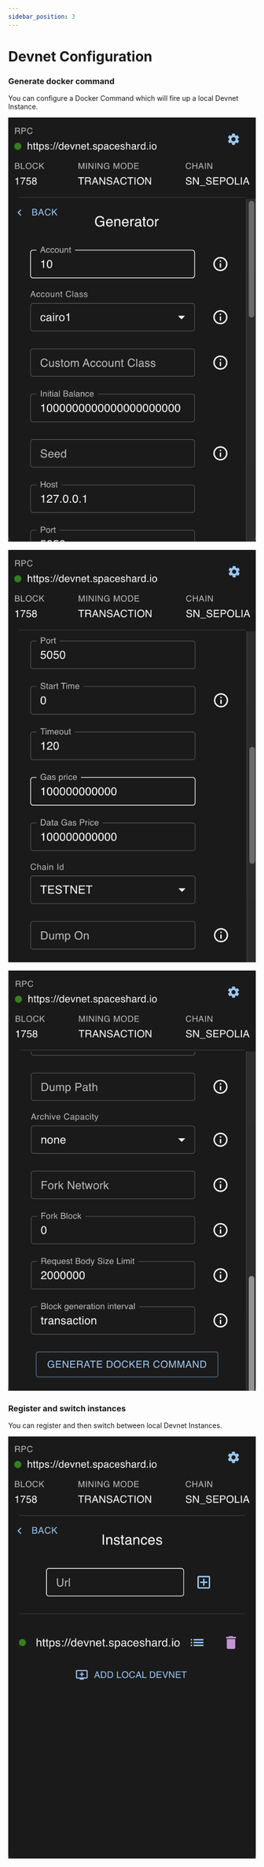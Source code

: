 ```yaml
---
sidebar_position: 3
---
```


# Devnet Configuration

### Generate docker command

You can configure a Docker Command which will fire up a local Devnet Instance.

![](../assets/features/devnet_configuration/devnet_configuration_1.png)

![](../assets/features/devnet_configuration/devnet_configuration_2.png)

![](../assets/features/devnet_configuration/devnet_configuration_3.png)

### Register and switch instances

You can register and then switch between local Devnet Instances.

![](../assets/features/devnet_configuration/devnet_configuration_4.png)

